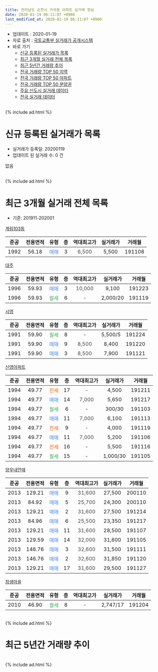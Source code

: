 ```yaml
---
title: 전라남도 순천시 가곡동 아파트 실거래 정보
date: 2020-01-19 06:11:07 +0900
last_modified_at: 2020-01-19 06:11:07 +0900
---
```


* 업데이트 : 2020-01-19
* 자료 출처 : [국토교통부 실거래가 공개시스템](http://rt.molit.go.kr)
* 바로 가기
    * [신규 등록된 실거래가 목록](#신규-등록된-실거래가-목록)
    * [최근 3개월 실거래 전체 목록](#최근-3개월-실거래-전체-목록)
    * [최근 5년간 거래량 추이](#최근-5년간-거래량-추이)
    * [전국 거래량 TOP 50 지역](https://apt-info.github.io/apt-trade-info/최근-3개월-전국에서-가장-거래가-많이-발생한-지역)
    * [전국 거래량 TOP 50 아파트](https://apt-info.github.io/apt-trade-info/최근-3개월-전국에서-가장-거래가-많이-발생한-아파트)
    * [전국 거래량 TOP 50 분양권](https://apt-info.github.io/apt-trade-info/최근-3개월-전국에서-가장-거래가-많이-발생한-분양권)
    * [주요 신도시 실거래 데이터](https://apt-info.github.io/apt-trade-info/주요-신도시)
    * [전국 실거래 데이터](https://apt-info.github.io/apt-trade-info/전국)
<br>
{% include ad.html %}
<br>

# 신규 등록된 실거래가 목록
* 실거래가 등록일: 20200119
* 업데이트 된 실거래 수: 0 건

없음

<br>
{% include ad.html %}
<br>

# 최근 3개월 실거래 전체 목록
* 기준: 201911-202001


[계림103동](https://search.naver.com/search.naver?query=%EC%A0%84%EB%9D%BC%EB%82%A8%EB%8F%84+%EC%88%9C%EC%B2%9C%EC%8B%9C+%EA%B0%80%EA%B3%A1%EB%8F%99+%EA%B3%84%EB%A6%BC103%EB%8F%99)

|준공|전용면적|유형|층|역대최고가|실거래가|거래월|
|:---:|:---:|:---:|:---:|:---:|:---:|:---:|
|1992|56.18|<span style="color:#4285f3">매매</span>|3|<span style="color:#444444">6,500</span>|5,500|191108|

[대주](https://search.naver.com/search.naver?query=%EC%A0%84%EB%9D%BC%EB%82%A8%EB%8F%84+%EC%88%9C%EC%B2%9C%EC%8B%9C+%EA%B0%80%EA%B3%A1%EB%8F%99+%EB%8C%80%EC%A3%BC)

|준공|전용면적|유형|층|역대최고가|실거래가|거래월|
|:---:|:---:|:---:|:---:|:---:|:---:|:---:|
|1996|59.93|<span style="color:#4285f3">매매</span>|3|<span style="color:#444444">10,000</span>|9,100|191223|
|1996|59.93|<span style="color:#34a853">월세</span>|6|<span style="color:#444444">-</span>|2,000/20|191119|

[시영](https://search.naver.com/search.naver?query=%EC%A0%84%EB%9D%BC%EB%82%A8%EB%8F%84+%EC%88%9C%EC%B2%9C%EC%8B%9C+%EA%B0%80%EA%B3%A1%EB%8F%99+%EC%8B%9C%EC%98%81)

|준공|전용면적|유형|층|역대최고가|실거래가|거래월|
|:---:|:---:|:---:|:---:|:---:|:---:|:---:|
|1991|59.90|<span style="color:#34a853">월세</span>|8|<span style="color:#444444">-</span>|5,500/5|191224|
|1991|59.90|<span style="color:#4285f3">매매</span>|9|<span style="color:#444444">8,500</span>|8,400|191220|
|1991|59.90|<span style="color:#4285f3">매매</span>|3|<span style="color:#444444">8,500</span>|7,900|191121|

[신영아파트](https://search.naver.com/search.naver?query=%EC%A0%84%EB%9D%BC%EB%82%A8%EB%8F%84+%EC%88%9C%EC%B2%9C%EC%8B%9C+%EA%B0%80%EA%B3%A1%EB%8F%99+%EC%8B%A0%EC%98%81%EC%95%84%ED%8C%8C%ED%8A%B8)

|준공|전용면적|유형|층|역대최고가|실거래가|거래월|
|:---:|:---:|:---:|:---:|:---:|:---:|:---:|
|1994|49.77|<span style="color:#ff5a00">전세</span>|17|<span style="color:#444444">-</span>|4,500|191211|
|1994|49.77|<span style="color:#4285f3">매매</span>|14|<span style="color:#444444">7,000</span>|5,650|191217|
|1994|49.77|<span style="color:#34a853">월세</span>|6|<span style="color:#444444">-</span>|300/30|191103|
|1994|49.77|<span style="color:#4285f3">매매</span>|11|<span style="color:#444444">7,000</span>|6,100|191113|
|1994|49.77|<span style="color:#ff5a00">전세</span>|9|<span style="color:#444444">-</span>|4,000|191119|
|1994|49.77|<span style="color:#4285f3">매매</span>|11|<span style="color:#444444">7,000</span>|5,200|191106|
|1994|49.77|<span style="color:#ff5a00">전세</span>|16|<span style="color:#444444">-</span>|5,500|191116|
|1994|49.77|<span style="color:#34a853">월세</span>|15|<span style="color:#444444">-</span>|1,000/30|191105|

[양우내안애](https://search.naver.com/search.naver?query=%EC%A0%84%EB%9D%BC%EB%82%A8%EB%8F%84+%EC%88%9C%EC%B2%9C%EC%8B%9C+%EA%B0%80%EA%B3%A1%EB%8F%99+%EC%96%91%EC%9A%B0%EB%82%B4%EC%95%88%EC%95%A0)

|준공|전용면적|유형|층|역대최고가|실거래가|거래월|
|:---:|:---:|:---:|:---:|:---:|:---:|:---:|
|2013|129.21|<span style="color:#4285f3">매매</span>|9|<span style="color:#444444">31,600</span>|27,500|200110|
|2013|84.92|<span style="color:#4285f3">매매</span>|5|<span style="color:#444444">25,700</span>|24,300|200110|
|2013|129.21|<span style="color:#4285f3">매매</span>|2|<span style="color:#444444">31,600</span>|27,500|191214|
|2013|84.96|<span style="color:#4285f3">매매</span>|6|<span style="color:#444444">25,500</span>|23,350|191217|
|2013|129.21|<span style="color:#4285f3">매매</span>|11|<span style="color:#444444">31,600</span>|28,500|191107|
|2013|129.59|<span style="color:#4285f3">매매</span>|14|<span style="color:#444444">32,000</span>|31,600|191105|
|2013|146.76|<span style="color:#4285f3">매매</span>|3|<span style="color:#444444">32,600</span>|31,500|191111|
|2013|146.76|<span style="color:#4285f3">매매</span>|2|<span style="color:#444444">32,600</span>|31,850|191120|
|2013|129.21|<span style="color:#4285f3">매매</span>|17|<span style="color:#444444">31,600</span>|29,500|191127|

[참샘마을](https://search.naver.com/search.naver?query=%EC%A0%84%EB%9D%BC%EB%82%A8%EB%8F%84+%EC%88%9C%EC%B2%9C%EC%8B%9C+%EA%B0%80%EA%B3%A1%EB%8F%99+%EC%B0%B8%EC%83%98%EB%A7%88%EC%9D%84)

|준공|전용면적|유형|층|역대최고가|실거래가|거래월|
|:---:|:---:|:---:|:---:|:---:|:---:|:---:|
|2010|46.90|<span style="color:#34a853">월세</span>|8|<span style="color:#444444">-</span>|2,747/17|191204|


<br>
{% include ad.html %}
<br>

# 최근 5년간 거래량 추이


<div style="width:100%;">
    <canvas id="deal_progress" height="200"></canvas>
</div>

<script>
new Chart(document.getElementById("deal_progress"), {
    type: 'line',
    data: {
        labels: ['201501','201502','201503','201504','201505','201506','201507','201508','201509','201510','201511','201512','201601','201602','201603','201604','201605','201606','201607','201608','201609','201610','201611','201612','201701','201702','201703','201704','201705','201706','201707','201708','201709','201710','201711','201712','201801','201802','201803','201804','201805','201806','201807','201808','201809','201810','201811','201812','201901','201902','201903','201904','201905','201906','201907','201908','201909','201910','201911','201912','202001'],
        datasets: [{
            label: '매매',
            pointRadius: 1,
            data: [14, 6, 13, 14, 16, 29, 15, 11, 15, 10, 12, 12, 7, 8, 9, 16, 16, 11, 22, 17, 12, 24, 10, 9, 9, 16, 8, 12, 11, 10, 28, 9, 17, 13, 9, 10, 14, 6, 19, 15, 11, 8, 9, 7, 7, 17, 12, 9, 7, 19, 7, 12, 10, 14, 9, 16, 7, 12, 9, 5, 2],
            borderColor: "rgba(255, 201, 14, 1)",
            backgroundColor: "rgba(255, 201, 14, 0.5)",
            fill: false,
            lineTension: 0
        },{
            label: '전월세',
            pointRadius: 1,
            data: [12, 10, 9, 7, 2, 4, 2, 7, 9, 11, 6, 6, 9, 8, 10, 9, 8, 17, 49, 21, 8, 5, 6, 6, 14, 11, 7, 10, 4, 6, 6, 7, 8, 5, 5, 3, 8, 10, 6, 7, 6, 11, 39, 6, 3, 13, 3, 9, 8, 4, 5, 2, 5, 4, 4, 6, 7, 5, 5, 3, 0],
            borderColor: "rgba(0, 141, 185, 1)",
            backgroundColor: "rgba(0, 141, 185, 0.5)",
            fill: false,
            lineTension: 0
        }
        ]
    },
    options: {
        responsive: true,
        title: {
            display: false
        },
        tooltips: {
            mode: 'index',
            intersect: false
        },
        hover: {
            mode: 'nearest',
            intersect: true
        },
        scales: {
            xAxes: [{
                display: true,
                scaleLabel: {
                    display: true,
                    labelString: '년/월'
                }
            }],
            yAxes: [{
                display: true,
                ticks: {
                    suggestedMin: 0,
                },
                scaleLabel: {
                    display: true,
                    labelString: '실거래 수'
                }
            }]
        }
    }
});

</script>


<br>
{% include ad.html %}
<br>

